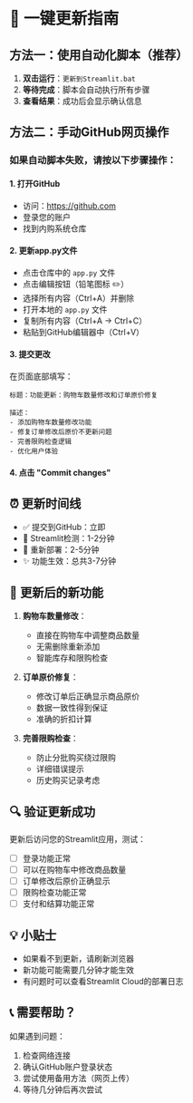 # 🚀 一键更新指南

## 方法一：使用自动化脚本（推荐）

1. **双击运行**：`更新到Streamlit.bat`
2. **等待完成**：脚本会自动执行所有步骤
3. **查看结果**：成功后会显示确认信息

## 方法二：手动GitHub网页操作

### 如果自动脚本失败，请按以下步骤操作：

#### 1. 打开GitHub
- 访问：https://github.com
- 登录您的账户
- 找到内购系统仓库

#### 2. 更新app.py文件
- 点击仓库中的 `app.py` 文件
- 点击编辑按钮（铅笔图标 ✏️）
- 选择所有内容（Ctrl+A）并删除
- 打开本地的 `app.py` 文件
- 复制所有内容（Ctrl+A → Ctrl+C）
- 粘贴到GitHub编辑器中（Ctrl+V）

#### 3. 提交更改
在页面底部填写：
```
标题：功能更新：购物车数量修改和订单原价修复

描述：
- 添加购物车数量修改功能
- 修复订单修改后原价不更新问题  
- 完善限购检查逻辑
- 优化用户体验
```

#### 4. 点击 "Commit changes"

## ⏰ 更新时间线

- ✅ 提交到GitHub：立即
- 🔄 Streamlit检测：1-2分钟  
- 🚀 重新部署：2-5分钟
- ✨ 功能生效：总共3-7分钟

## 🎯 更新后的新功能

1. **购物车数量修改**：
   - 直接在购物车中调整商品数量
   - 无需删除重新添加
   - 智能库存和限购检查

2. **订单原价修复**：
   - 修改订单后正确显示商品原价
   - 数据一致性得到保证
   - 准确的折扣计算

3. **完善限购检查**：
   - 防止分批购买绕过限购
   - 详细错误提示
   - 历史购买记录考虑

## 🔍 验证更新成功

更新后访问您的Streamlit应用，测试：
- [ ] 登录功能正常
- [ ] 可以在购物车中修改商品数量
- [ ] 订单修改后原价正确显示
- [ ] 限购检查功能正常
- [ ] 支付和结算功能正常

## 💡 小贴士

- 如果看不到更新，请刷新浏览器
- 新功能可能需要几分钟才能生效
- 有问题时可以查看Streamlit Cloud的部署日志

## 📞 需要帮助？

如果遇到问题：
1. 检查网络连接
2. 确认GitHub账户登录状态
3. 尝试使用备用方法（网页上传）
4. 等待几分钟后再次尝试
